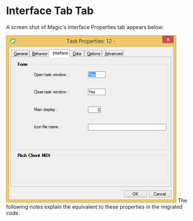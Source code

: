﻿# Interface Tab Tab
A screen shot of Magic's Interface Properties tab appears below:


![Magic Interface Tab](MagicInterfaceTab.png)
The following notes explain the equivalent to these properties in the migrated code.